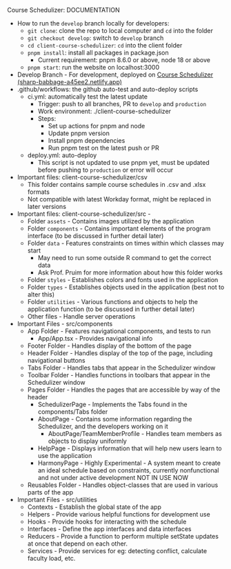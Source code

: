 ﻿Course Schedulizer: DOCUMENTATION





- How to run the `develop` branch locally for developers:
  - `git clone`: clone the repo to local computer and `cd` into the folder
  - `git checkout develop`: switch to `develop` branch
  - `cd client-course-schedulizer`: `cd` into the client folder
  - `pnpm install`: install all packages in package.json
    - Current requirement: pnpm 8.6.0 or above, node 18 or above
  - `pnpm start`: run the website on localhost:3000
- Develop Branch - For development, deployed on [Course Schedulizer (sharp-babbage-a45ee2.netlify.app)](https://sharp-babbage-a45ee2.netlify.app/#/)
- .github/workflows: the github auto-test and auto-deploy scripts
  - ci.yml: automatically test the latest update
    - Trigger: push to all branches, PR to `develop` and `production`
    - Work environment: ./client-course-schedulizer
    - Steps:
      - Set up actions for pnpm and node
      - Update pnpm version
      - Install pnpm dependencies
      - Run pnpm test on the latest push or PR
  - deploy.yml: auto-deploy
    - This script is not updated to use pnpm yet, must be updated before pushing to `production` or error will occur
- Important files: client-course-schedulizer/csv
  - This folder contains sample course schedules in .csv and .xlsx formats
  - Not compatible with latest Workday format, might be replaced in later versions
- Important files: client-course-schedulizer/src - 
  - Folder `assets` - Contains images utilized by the application
  - Folder `components` - Contains important elements of the program interface (to be discussed in further detail later)
  - Folder `data` - Features constraints on times within which classes may start
    - May need to run some outside R command to get the correct data
    - Ask Prof. Pruim for more information about how this folder works
  - Folder `styles` - Establishes colors and fonts used in the application
  - Folder `types` - Establishes objects used in the application (best not to alter this)
  - Folder `utilities` - Various functions and objects to help the application function (to be discussed in further detail later)
  - Other files - Handle server operations
- Important Files - src/components
  - App Folder - Features navigational components, and tests to run
    - App/App.tsx - Provides navigational info
  - Footer Folder - Handles display of the bottom of the page
  - Header Folder - Handles display of the top of the page, including navigational buttons
  - Tabs Folder - Handles tabs that appear in the Schedulizer window
  - Toolbar Folder - Handles functions in toolbars that appear in the Schedulizer window
  - Pages Folder - Handles the pages that are accessible by way of the header
    - SchedulizerPage - Implements the Tabs found in the components/Tabs folder
    - AboutPage - Contains some information regarding the Schedulizer, and the developers working on it
      - AboutPage/TeamMemberProfile - Handles team members as objects to display uniformly
    - HelpPage - Displays information that will help new users learn to use the application
    - HarmonyPage - Highly Experimental - A system meant to create an ideal schedule based on constraints, currently nonfunctional and not under active development		NOT IN USE NOW
  - Reusables Folder - Handles object-classes that are used in various parts of the app
- Important Files - src/utilities
  - Contexts - Establish the global state of the app
  - Helpers - Provide various helpful functions for development use
  - Hooks - Provide hooks for interacting with the schedule
  - Interfaces - Define the app interfaces and data interfaces
  - Reducers - Provide a function to perform multiple setState updates at once that depend on each other.
  - Services - Provide services for eg: detecting conflict, calculate faculty load, etc.

